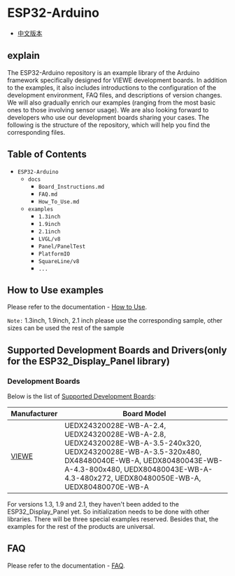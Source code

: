 # ESP32-Arduino
* [中文版本](./README_CN.md)
## explain
The ESP32-Arduino repository is an example library of the Arduino framework specifically designed for VIEWE development boards. In addition to the examples, it also includes introductions to the configuration of the development environment, FAQ files, and descriptions of version changes. We will also gradually enrich our examples (ranging from the most basic ones to those involving sensor usage). We are also looking forward to developers who use our development boards sharing your cases. The following is the structure of the repository, which will help you find the corresponding files.
## Table of Contents
* `ESP32-Arduino`
  * `docs`
    * `Board_Instructions.md`
    * `FAQ.md`
    * `How_To_Use.md`
  * `examples`
    * `1.3inch`
    * `1.9inch`
    * `2.1inch` 
    * `LVGL/v8`
    * `Panel/PanelTest`
    * `PlatformIO`
    * `SquareLine/v8`
    * `...`

## How to Use examples
Please refer to the documentation - [How to Use](./docs/How_To_Use.md).

`Note:` 1.3inch, 1.9inch, 2.1 inch please use the corresponding sample, other sizes can be used the rest of the sample

## Supported Development Boards and Drivers(only for the ESP32_Display_Panel library)
### Development Boards

Below is the list of [Supported Development Boards](docs/Board_Instructions.md):

| **Manufacturer** | **Board Model** |
| ---------------- | --------------- |
| [VIEWE](docs/Board_Instructions.md#viewe) | UEDX24320028E-WB-A-2.4, UEDX24320028E-WB-A-2.8, UEDX24320028E-WB-A-3.5-240x320, UEDX24320028E-WB-A-3.5-320x480, DX48480040E-WB-A, UEDX80480043E-WB-A-4.3-800x480, UEDX80480043E-WB-A-4.3-480x272, UEDX80480050E-WB-A, UEDX80480070E-WB-A|

For versions 1.3, 1.9 and 2.1, they haven't been added to the ESP32_Display_Panel yet. So initialization needs to be done with other libraries. There will be three special examples reserved. Besides that, the examples for the rest of the products are universal.
## FAQ
Please refer to the documentation - [FAQ](./docs/FAQ.md).
